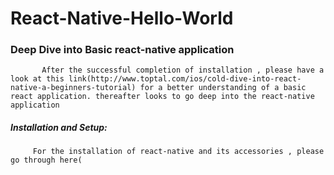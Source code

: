 # React-Native-Hello-World
### Deep  Dive into Basic react-native application
           After the successful completion of installation , please have a look at this link(http://www.toptal.com/ios/cold-dive-into-react-native-a-beginners-tutorial) for a better understanding of a basic react application. thereafter looks to go deep into the react-native application
#####  Installation and Setup:
         For the installation of react-native and its accessories , please go through here(
